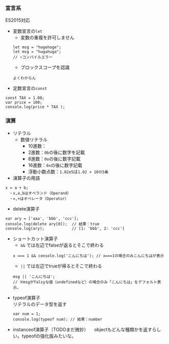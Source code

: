 ### 宣言系

ES2015対応
* 変数宣言の`let`
    * 変数の重複を許可しません
    ```
    let msg = "hogehoge";
    let msg = "hugahuga";
    // ↑コンパイルエラー
    ```
    * ブロックスコープを認識
    ```
    よくわからん
    ```
* 定数宣言の`const`
```
const TAX = 1.08;
var price = 100;
console.log(price * TAX );
```


### 演算

* リテラル
    * 数値リテラル
        * 10進数：
        * 2進数：`0b`の後に数字を記載
        * 8進数：`0o`の後に数字記載
        * 16進数：`0x`の後に数字記載
        * 浮動小数点数：`1.02e5`は`1.02 × 10の5乗`
* 演算子の用語
```
x = a + b;
　・x,a,bはオペランド（Operand）
　・=,+はオペレータ（Operator）
```
* delete演算子
```
var ary = ['aaa', 'bbb', 'ccc'];
console.log(delete ary[0]);  // 結果：true
console.log(ary);            // [1: 'bbb', 2: 'ccc']
```
- ショートカット演算子
    - `&&` では左辺でfalseが返るとそこで終わる
    ```
    x === 1 && console.log('こんにちは'); // x===1の場合のみこんにちはが表示
    ```
    - `||` では左辺でtrueが帰るとそこで終わる  
    ```
    msg || 'こんにちは';
    // ※msgがfalsyな値（undefinedなど）の場合のみ「こんにちは」をデフォルト表示。
    ```
* typeof演算子  
リテラルのデータ型を返す
    ```
    var num = 1;
    console.log(typeof num); // 結果：number
    ```
* instanceof演算子（TODOまだ微妙）
　objectもどんな種類かを返すらしい。typeofの強化版みたいな。

